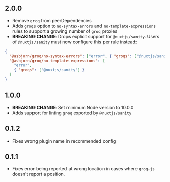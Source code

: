 ## 2.0.0

- Remove `groq` from peerDependencies
- Adds `groqs` option to `no-syntax-errors` and `no-template-expressions` rules to support a growing number of `groq` proxies
- **BREAKING CHANGE**: Drops explicit support for `@nuxtjs/sanity`. Users of `@nuxtjs/sanity` must now configure this per rule instead:

```json
{
  "@asbjorn/groq/no-syntax-errors": ["error", { "groqs": ["@nuxtjs/sanity"] }],
  "@asbjorn/groq/no-template-expressions": [
    "error",
    { "groqs": ["@nuxtjs/sanity"] }
  ]
}
```

## 1.0.0

- **BREAKING CHANGE**: Set minimum Node version to 10.0.0
- Adds support for linting `groq` exported by `@nuxtjs/sanity`

## 0.1.2

- Fixes wrong plugin name in recommended config

## 0.1.1

- Fixes error being reported at wrong location in cases where `groq-js` doesn't report a position.
